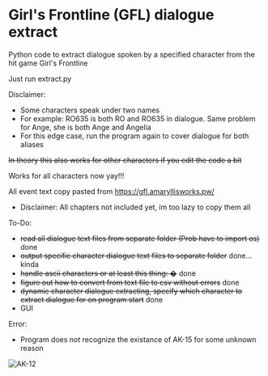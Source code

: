 # Girl's Frontline (GFL) dialogue extract
Python code to extract dialogue spoken by a specified character from the hit game Girl's Frontline

Just run extract.py

Disclaimer:
- Some characters speak under two names
- For example: RO635 is both RO and RO635 in dialogue. Same problem for Ange, she is both Ange and Angelia
- For this edge case, run the program again to cover dialogue for both aliases

~~In theory this also works for other characters if you edit the code a bit~~

Works for all characters now yay!!!


All event text copy pasted from https://gfl.amaryllisworks.pw/
- Disclaimer: All chapters not included yet, im too lazy to copy them all


To-Do:
- ~~read all dialogue text files from separate folder (Prob have to import os)~~ done
- ~~output specific character dialogue text files to separate folder~~ done... kinda
- ~~handle ascii characters or at least this thing: �~~ done
- ~~figure out how to convert from text file to csv without errors~~ done
- ~~dynamic character dialogue extracting, specify which character to extract dialogue for on program start~~ done
- GUI

Error:
- Program does not recognize the existance of AK-15 for some unknown reason

![AK-12](https://cdn.discordapp.com/attachments/923718033942401065/1106834144849313792/upscaledAK12edit_2.png)
